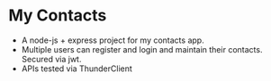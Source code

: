 <h1>My Contacts</h1>

<p>
  <ul>
    <li>A node-js + express project for my contacts app.</li>
    <li>Multiple users can register and login and maintain their contacts. Secured via jwt.</li>
    <li>APIs tested via ThunderClient</li>
   </ul>
</p>
